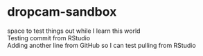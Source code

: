 # dropcam-sandbox
space to test things out while I learn this world  
Testing commit from RStudio  
Adding another line from GitHub so I can test pulling from RStudio
